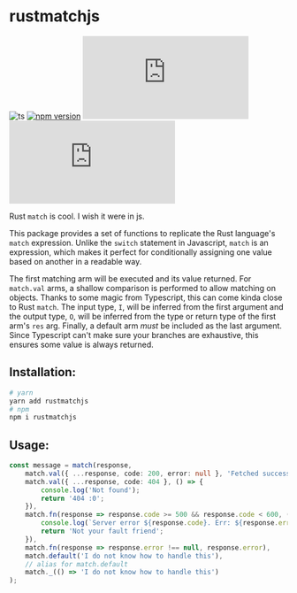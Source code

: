 # rustmatchjs

![ts](https://badgen.net/badge/-/TypeScript?icon=typescript&label&labelColor=blue&color=555555)
[![npm version](https://badge.fury.io/js/rustmatchjs.svg)](https://www.npmjs.com/package/rustmatchjs)
![bundle size](https://img.badgesize.io/benarmstrongg/rustmatchjs/main/dist/index.js)
![bundle size](https://img.badgesize.io/benarmstrongg/rustmatchjs/main/dist/index.js?compression=gzip)

Rust `match` is cool. I wish it were in js.

This package provides a set of functions to replicate the Rust language's `match` expression. Unlike the `switch` statement in Javascript, `match` is an expression, which makes it perfect for conditionally assigning one value based on another in a readable way.

The first matching arm will be executed and its value returned. For `match.val` arms, a shallow comparison is performed to allow matching on objects. Thanks to some magic from Typescript, this can come kinda close to Rust `match`. The input type, `I`, will be inferred from the first argument and the output type, `O`, will be inferred from the type or return type of the first arm's `res` arg. Finally, a default arm *must* be included as the last argument. Since Typescript can't make sure your branches are exhaustive, this ensures some value is always returned.

## Installation: 
```sh
# yarn
yarn add rustmatchjs 
# npm
npm i rustmatchjs 
```

## Usage:
```typescript
const message = match(response,
    match.val({ ...response, code: 200, error: null }, 'Fetched successfully!'),
    match.val({ ...response, code: 404 }, () => {
        console.log('Not found');
        return '404 :0';
    }),
    match.fn(response => response.code >= 500 && response.code < 600, () => {
        console.log(`Server error ${response.code}. Err: ${response.error}`);
        return 'Not your fault friend';
    }),
    match.fn(response => response.error !== null, response.error),
    match.default('I do not know how to handle this'),
    // alias for match.default
    match._(() => 'I do not know how to handle this')
);
```